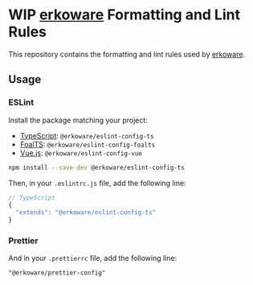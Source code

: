 # WIP [erkoware](https://www.erkoware.de) Formatting and Lint Rules

This repository contains the formatting and lint rules used by [erkoware](https://www.erkoware.de).

## Usage

### ESLint

Install the package matching your project:

- [TypeScript](https://www.typescriptlang.org): `@erkoware/eslint-config-ts`
- [FoalTS](https://foalts.org): `@erkoware/eslint-config-foalts`
- [Vue.js](https://vuejs.org): `@erkoware/eslint-config-vue`

```bash
npm install --save-dev @erkoware/eslint-config-ts
```

Then, in your `.eslintrc.js` file, add the following line:

```js
// TypeScript
{
  "extends": "@erkoware/eslint-config-ts"
}

```

### Prettier

And in your `.prettierrc` file, add the following line:

```txt
"@erkoware/prettier-config"
```
